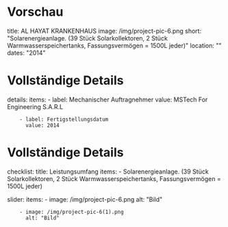 # Vorschau
title: AL HAYAT KRANKENHAUS
image: /img/project-pic-6.png
short: "Solarenergieanlage. (39 Stück Solarkollektoren, 2 Stück Warmwasserspeichertanks, Fassungsvermögen = 1500L jeder)"
location: ""
dates: "2014"

# Vollständige Details
details:
    items:
        - label: Mechanischer Auftragnehmer
          value: MSTech For Engineering S.A.R.L

        - label: Fertigstellungsdatum
          value: 2014
        

# Vollständige Details
checklist:
    title: Leistungsumfang
    items:
        - Solarenergieanlage. (39 Stück Solarkollektoren, 2 Stück Warmwasserspeichertanks, Fassungsvermögen = 1500L jeder)


slider: 
    items:
        - image: /img/project-pic-6.png
          alt: "Bild"

        - image: /img/project-pic-6(1).png
          alt: "Bild"          
